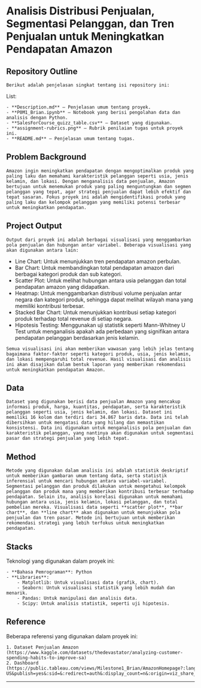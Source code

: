 
# Analisis Distribusi Penjualan, Segmentasi Pelanggan, dan Tren Penjualan untuk Meningkatkan Pendapatan Amazon



## Repository Outline
`Berikut adalah penjelasan singkat tentang isi repository ini:`

List:
```
- **Description.md** – Penjelasan umum tentang proyek.
- **P0M1_Brian.ipynb** – Notebook yang berisi pengolahan data dan analisis dengan Python.
- **SalesForCourse_quizz_table.csv** – Dataset yang digunakan.
- **assignment-rubrics.png** – Rubrik penilaian tugas untuk proyek ini.
- **README.md** – Penjelasan umum tentang tugas.
```

## Problem Background
`Amazon ingin meningkatkan pendapatan dengan mengoptimalkan produk yang paling laku dan memahami karakteristik pelanggan seperti usia, jenis kelamin, dan lokasi. Dengan menganalisis data penjualan, Amazon bertujuan untuk menemukan produk yang paling menguntungkan dan segmen pelanggan yang tepat, agar strategi penjualan dapat lebih efektif dan tepat sasaran. Fokus proyek ini adalah mengidentifikasi produk yang paling laku dan kelompok pelanggan yang memiliki potensi terbesar untuk meningkatkan pendapatan.`

## Project Output
`Output dari proyek ini adalah berbagai visualisasi yang menggambarkan pola penjualan dan hubungan antar variabel. Beberapa visualisasi yang akan digunakan antara lain:`

- Line Chart: Untuk menunjukkan tren pendapatan amazon perbulan.
- Bar Chart: Untuk membandingkan total pendapatan amazon dari berbagai kategori produk dan sub kategori.
- Scatter Plot: Untuk melihat hubungan antara usia pelanggan dan total pendapatan amazon yang didapatkan.
- Heatmap: Untuk menggambarkan distribusi volume penjualan antar negara dan kategori produk, sehingga dapat melihat wilayah mana yang memiliki kontribusi terbesar.
- Stacked Bar Chart: Untuk menunjukkan kontribusi setiap kategori produk terhadap total revenue di setiap negara.
- Hipotesis Testing: Menggunakan uji statistik seperti Mann-Whitney U Test untuk menganalisis apakah ada perbedaan yang signifikan antara pendapatan pelanggan berdasarkan jenis kelamin.

```
Semua visualisasi ini akan memberikan wawasan yang lebih jelas tentang bagaimana faktor-faktor seperti kategori produk, usia, jenis kelamin, dan lokasi mempengaruhi total revenue. Hasil visualisasi dan analisis ini akan disajikan dalam bentuk laporan yang memberikan rekomendasi untuk meningkatkan pendapatan Amazon.
```


## Data
`Dataset yang digunakan berisi data penjualan Amazon yang mencakup informasi produk, harga, kuantitas, pendapatan, serta karakteristik pelanggan seperti usia, jenis kelamin, dan lokasi. Dataset ini memiliki 16 kolom dan terdiri dari 34.867 baris data. Data ini telah dibersihkan untuk mengatasi data yang hilang dan memastikan konsistensi. Data ini digunakan untuk menganalisis pola penjualan dan karakteristik pelanggan, yang nantinya akan digunakan untuk segmentasi pasar dan strategi penjualan yang lebih tepat.`

## Method
`Metode yang digunakan dalam analisis ini adalah statistik deskriptif untuk memberikan gambaran umum tentang data, serta statistik inferensial untuk mencari hubungan antara variabel-variabel. Segmentasi pelanggan dan produk dilakukan untuk mengetahui kelompok pelanggan dan produk mana yang memberikan kontribusi terbesar terhadap pendapatan. Selain itu, analisis korelasi digunakan untuk memahami hubungan antara usia, jenis kelamin, lokasi pelanggan, dan total pembelian mereka. Visualisasi data seperti **scatter plot**, **bar chart**, dan **line chart** akan digunakan untuk menunjukkan pola penjualan dan tren pasar. Metode ini bertujuan untuk memberikan rekomendasi strategi yang lebih terfokus untuk meningkatkan pendapatan.`

## Stacks
Teknologi yang digunakan dalam proyek ini:
```
- **Bahasa Pemrograman**: Python
- **Libraries**: 
    - Matplotlib: Untuk visualisasi data (grafik, chart).
    - Seaborn: Untuk visualisasi statistik yang lebih mudah dan menarik.
    - Pandas: Untuk manipulasi dan analisis data.
    - Scipy: Untuk analisis statistik, seperti uji hipotesis.
```

## Reference
Beberapa referensi yang digunakan dalam proyek ini:

```
1. Dataset Penjualan Amazon (https://www.kaggle.com/datasets/thedevastator/analyzing-customer-spending-habits-to-improve-sa)
2. Dashboard (https://public.tableau.com/views/Milestone1_Brian/AmazonHomepage?:language=en-US&publish=yes&:sid=&:redirect=auth&:display_count=n&:origin=viz_share_link)
```
---

